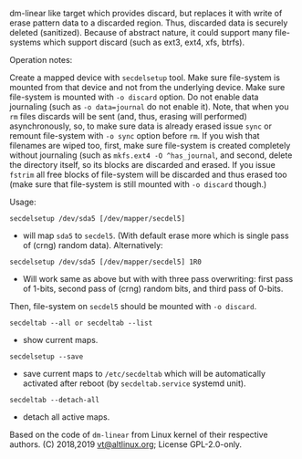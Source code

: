 dm-linear like target which provides discard, but replaces it with write of
erase pattern data to a discarded region. Thus, discarded data is securely
deleted (sanitized). Because of abstract nature, it could support many
file-systems which support discard (such as ext3, ext4, xfs, btrfs).

Operation notes:

Create a mapped device with `secdelsetup` tool. Make sure file-system is
mounted from that device and not from the underlying device. Make sure
file-system is mounted with `-o discard` option. Do not enable data journaling
(such as `-o data=journal` do not enable it).  Note, that when you `rm` files
discards will be sent (and, thus, erasing will performed) asynchronously, so,
to make sure data is already erased issue `sync` or remount file-system with
`-o sync` option before `rm`.  If you wish that filenames are wiped too, first,
make sure file-system is created completely without journaling (such as
`mkfs.ext4 -O ^has_journal`, and second, delete the directory itself, so its
blocks are discarded and erased. If you issue `fstrim` all free blocks of
file-system will be discarded and thus erased too (make sure that file-system
is still mounted with `-o discard` though.)

Usage:

```
secdelsetup /dev/sda5 [/dev/mapper/secdel5]
```
- will map `sda5` to `secdel5`. (With default erase more which is single pass of
(crng) random data). Alternatively:

```
secdelsetup /dev/sda5 [/dev/mapper/secdel5] 1R0
```
- Will work same as above but with with three pass overwriting: first pass of 1-bits,
second pass of (crng) random bits, and third pass of 0-bits.

Then, file-system on `secdel5` should be mounted with `-o discard`.

```
secdeltab --all or secdeltab --list
```
- show current maps.

```
secdelsetup --save
```
- save current maps to `/etc/secdeltab` which will be automatically activated
after reboot (by `secdeltab.service` systemd unit).

```
secdeltab --detach-all
```
- detach all active maps.

Based on the code of `dm-linear` from Linux kernel of their respective authors.
 (C) 2018,2019 <vt@altlinux.org>; License GPL-2.0-only.

